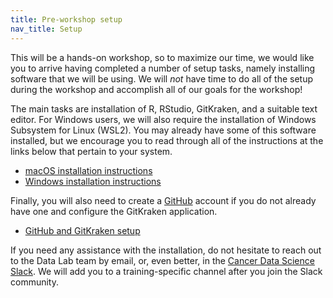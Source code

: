 ```yaml
---
title: Pre-workshop setup
nav_title: Setup
---
```


This will be a hands-on workshop, so to maximize our time, we would like you to arrive having completed a number of setup tasks, namely installing software that we will be using.
We will _not_ have time to do all of the setup during the workshop and accomplish all of our goals for the workshop!

The main tasks are installation of R, RStudio, GitKraken, and a suitable text editor.
For Windows users, we will also require the installation of Windows Subsystem for Linux (WSL2).
You may already have some of this software installed, but we encourage you to read through all of the instructions at the links below that pertain to your system.

- [macOS installation instructions](mac_installation_instructions.md)
- [Windows installation instructions](windows_installation_instructions.md)

Finally, you will also need to create a [GitHub](https://github.com) account if you do not already have one and configure the GitKraken application.

- [GitHub and GitKraken setup](github_gitkraken_setup_instructions.md)

If you need any assistance with the installation, do not hesitate to reach out to the Data Lab team by email, or, even better, in the [Cancer Data Science Slack](http://ccdatalab.org/slack).
We will add you to a training-specific channel after you join the Slack community.
